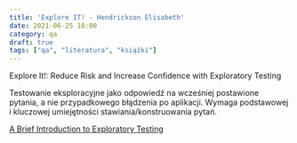 ```yaml
---
title: 'Explore IT! - Hendrickson Elisabeth'
date: 2021-06-25 10:00
category: qa
draft: true
tags: ["qa", "literatura", "książki"]
---
```


Explore It!: Reduce Risk and Increase Confidence with Exploratory Testing


Testowanie eksploracyjne jako odpowiedź na wcześniej postawione pytania, a nie przypadkowego błądzenia po aplikacji. Wymaga podstawowej i kluczowej umiejętności stawiania/konstruowania pytań.


[A Brief Introduction to Exploratory Testing](https://www.mariedrake.com/post/a-brief-introduction-to-exploratory-testing?utm_campaign=Software%2BTesting%2BWeekly&utm_medium=email&utm_source=Software_Testing_Weekly_127)